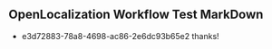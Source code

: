 ## OpenLocalization Workflow Test MarkDown
* e3d72883-78a8-4698-ac86-2e6dc93b65e2 
thanks!<!--HONumber=Mar16_HO2-->
